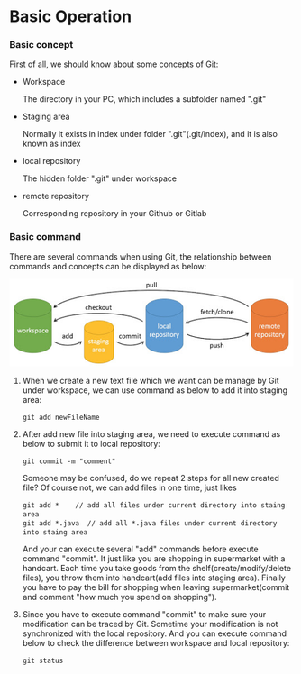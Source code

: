 # Basic Operation

### Basic concept

First of all, we should know about some concepts of Git:

* Workspace

  The directory in your PC, which includes a subfolder named ".git"

* Staging area

  Normally it exists in index under folder ".git"(.git/index), and it is also known as index

* local repository

  The hidden folder ".git" under workspace

* remote repository

  Corresponding repository in your Github or Gitlab

### Basic command

There are several commands when using Git, the relationship between commands and concepts can be displayed as below:

![git-command](https://github.com/ArminLau/LearnGit/blob/armin/img/git-command.jpg?raw=true)

1. When we create a new text file which we want can be manage by  Git under workspace,  we can use command as below to add it into staging area:

   ```
   git add newFileName
   ```
   
2. After add new file into staging area, we need to execute command as below to submit it to local repository:

   ```
   git commit -m "comment"
   ```
   Someone may be confused, do we repeat 2 steps for all new created file? Of course not, we can add files in one time, just likes

   ```
   git add *	// add all files under current directory into staing area
   git add *.java  // add all *.java files under current directory into staing area
   ```

   And your can execute several "add" commands before execute command "commit". It just like you are shopping in supermarket with a handcart. Each time you take goods from the shelf(create/modify/delete files), you throw them into handcart(add files into staging area). Finally you have to pay the bill for shopping when leaving supermarket(commit and comment "how much you spend on shopping"). 

3. Since you have to execute command "commit" to make sure your modification can be traced by Git. Sometime your modification is not synchronized with the local repository. And you can execute command below to check the difference between workspace and local repository:

   ```
   git status
   ```

   

